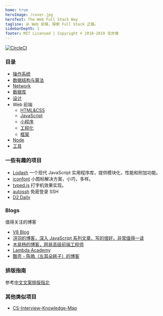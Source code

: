 ```yaml
---
home: true
heroImage: /cover.jpg
heroText: The Web Full Stack Way
tagline: 从 Web 前端，探索 Full Stack 之路。
sidebarDepth: 1
footer: MIT Licensed | Copyright © 2018-2019 无亦情
---
```


[![CircleCI](https://circleci.com/gh/chhpt/the-web-full-stack-way.svg?style=svg)](https://circleci.com/gh/chhpt/the-web-full-stack-way)

### 目录

- [操作系统](./operating-system/README.md)
- [数据结构与算法](./data-structure-and-algorithms/README.md)
- [Network](./network/README.md)
- [数据库](./database/README.md)
- [设计](./design/README.md)
- Web 前端
    - [HTML&CSS](./html&css/README.md)
    - [JavaScript](./javascript/README.md)
    - [小程序](./mini-program/README.md) 
    - [工程化](./engineering/README.md)
    - [框架](./framework/README.md)
- [Node](./node/README.md)
- [工具](./tools/README.md)


### 一些有趣的项目

- [Lodash](https://lodash.com/) 一个现代 JavaScript 实用程序库，提供模块化，性能和附加功能。
- [iconfont](http://www.iconfont.cn/) 小图标解决方案，小巧，多样。
- [typed.js](https://github.com/mattboldt/typed.js/) 打字机效果实现。
- [autossh](https://github.com/FeeiCN/autossh) 免密登录 SSH
- [D2 Daily](https://daily.fairyever.com/)

### Blogs

值得关注的博客

- [V8 Blog](https://v8.dev/blog)
- [冴羽的博客，深入 JavaScript 系列文章，写的很好，非常值得一读](https://github.com/mqyqingfeng/Blog)
- [木易杨的博客，网易高级前端工程师](https://github.com/yygmind/blog)
- [Lambda Academy](https://lambda.academy/)
- [酷壳 - 陈皓（左耳朵耗子）的博客](https://coolshell.cn/)

### 排版指南

参考[中文文案排版指北](./copywriting-guide.md)

### 其他类似项目

- [CS-Interview-Knowledge-Map](https://github.com/InterviewMap/CS-Interview-Knowledge-Map)